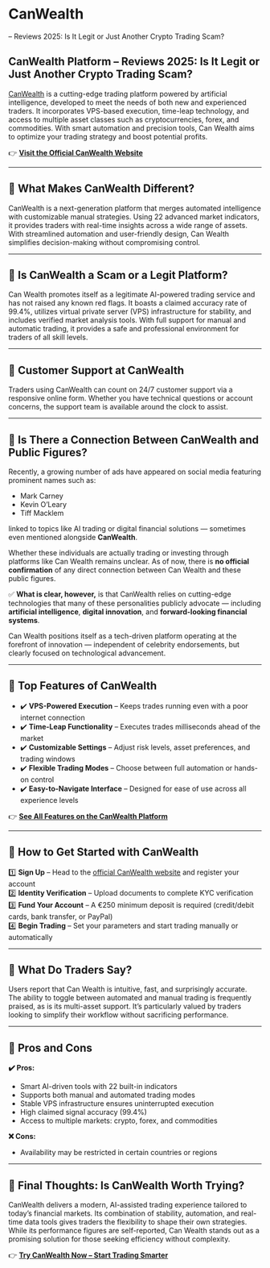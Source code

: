 # CanWealth
 – Reviews 2025: Is It Legit or Just Another Crypto Trading Scam?

## CanWealth Platform – Reviews 2025: Is It Legit or Just Another Crypto Trading Scam?

[CanWealth](https://canwealth-platform.com) is a cutting-edge trading platform powered by artificial intelligence, developed to meet the needs of both new and experienced traders. It incorporates VPS-based execution, time-leap technology, and access to multiple asset classes such as cryptocurrencies, forex, and commodities. With smart automation and precision tools, Can Wealth aims to optimize your trading strategy and boost potential profits.

👉 **[Visit the Official CanWealth Website](https://canwealth-platform.com)**

---

## 📌 What Makes CanWealth Different?

CanWealth is a next-generation platform that merges automated intelligence with customizable manual strategies. Using 22 advanced market indicators, it provides traders with real-time insights across a wide range of assets. With streamlined automation and user-friendly design, Can Wealth simplifies decision-making without compromising control.

---

## 📌 Is CanWealth a Scam or a Legit Platform?

Can Wealth promotes itself as a legitimate AI-powered trading service and has not raised any known red flags. It boasts a claimed accuracy rate of 99.4%, utilizes virtual private server (VPS) infrastructure for stability, and includes verified market analysis tools. With full support for manual and automatic trading, it provides a safe and professional environment for traders of all skill levels.

---

## 📌 Customer Support at CanWealth

Traders using CanWealth can count on 24/7 customer support via a responsive online form. Whether you have technical questions or account concerns, the support team is available around the clock to assist.

---

## 📌 Is There a Connection Between CanWealth and Public Figures?

Recently, a growing number of ads have appeared on social media featuring prominent names such as:

- Mark Carney
- Kevin O’Leary
- Tiff Macklem

linked to topics like AI trading or digital financial solutions — sometimes even mentioned alongside **CanWealth**.

Whether these individuals are actually trading or investing through platforms like Can Wealth remains unclear. As of now, there is **no official confirmation** of any direct connection between Can Wealth and these public figures.

✅ **What is clear, however,** is that CanWealth relies on cutting-edge technologies that many of these personalities publicly advocate — including **artificial intelligence**, **digital innovation**, and **forward-looking financial systems**.

Can Wealth positions itself as a tech-driven platform operating at the forefront of innovation — independent of celebrity endorsements, but clearly focused on technological advancement.

---


## 📌 Top Features of CanWealth

- ✔️ **VPS-Powered Execution** – Keeps trades running even with a poor internet connection  
- ✔️ **Time-Leap Functionality** – Executes trades milliseconds ahead of the market  
- ✔️ **Customizable Settings** – Adjust risk levels, asset preferences, and trading windows  
- ✔️ **Flexible Trading Modes** – Choose between full automation or hands-on control  
- ✔️ **Easy-to-Navigate Interface** – Designed for ease of use across all experience levels  

👉 **[See All Features on the CanWealth Platform](https://canwealth-platform.com)**

---

## 📌 How to Get Started with CanWealth

1️⃣ **Sign Up** – Head to the [official CanWealth website](https://canwealth-platform.com) and register your account  
2️⃣ **Identity Verification** – Upload documents to complete KYC verification  
3️⃣ **Fund Your Account** – A €250 minimum deposit is required (credit/debit cards, bank transfer, or PayPal)  
4️⃣ **Begin Trading** – Set your parameters and start trading manually or automatically

---

## 📌 What Do Traders Say?

Users report that Can Wealth is intuitive, fast, and surprisingly accurate. The ability to toggle between automated and manual trading is frequently praised, as is its multi-asset support. It’s particularly valued by traders looking to simplify their workflow without sacrificing performance.

---

## 📌 Pros and Cons

**✔️ Pros:**
- Smart AI-driven tools with 22 built-in indicators  
- Supports both manual and automated trading modes  
- Stable VPS infrastructure ensures uninterrupted execution  
- High claimed signal accuracy (99.4%)  
- Access to multiple markets: crypto, forex, and commodities  

**❌ Cons:**
- Availability may be restricted in certain countries or regions

---

## 📌 Final Thoughts: Is CanWealth Worth Trying?

CanWealth delivers a modern, AI-assisted trading experience tailored to today’s financial markets. Its combination of stability, automation, and real-time data tools gives traders the flexibility to shape their own strategies. While its performance figures are self-reported, Can Wealth stands out as a promising solution for those seeking efficiency without complexity.

👉 **[Try CanWealth Now – Start Trading Smarter](https://canwealth-platform.com)**
